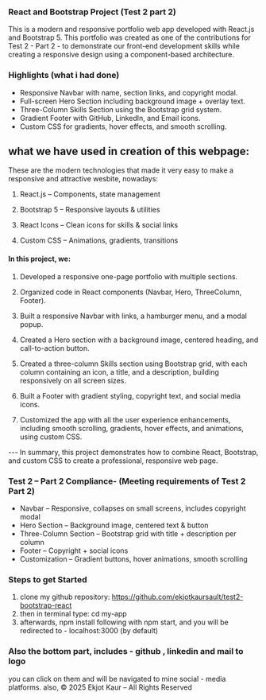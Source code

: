 ### React and Bootstrap Project (Test 2 part 2)

This is a modern and responsive portfolio web app developed with React.js and Bootstrap 5. This portfolio was created as one of the contributions for Test 2 - Part 2 - to demonstrate our front-end development skills while creating a responsive design using a component-based architecture.

### Highlights (what i had done)

- Responsive Navbar with name, section links, and copyright modal.
- Full-screen Hero Section including background image + overlay text.
- Three-Column Skills Section using the Bootstrap grid system.
- Gradient Footer with GitHub, LinkedIn, and Email icons.
- Custom CSS for gradients, hover effects, and smooth scrolling.

## what we have used in creation of this webpage: 
These are the modern technologies that made it very easy to make a responsive and attractive wesbite, nowadays:

1.	React.js – Components, state management

2.	Bootstrap 5 – Responsive layouts & utilities

3.	React Icons – Clean icons for skills & social links

4.	Custom CSS – Animations, gradients, transitions




#### In this project, we: 

1)	Developed a responsive one-page portfolio with multiple sections. 

2)	Organized code in React components (Navbar, Hero, ThreeColumn, Footer). 

3)	Built a responsive Navbar with links, a hamburger menu, and a modal popup. 

4)	Created a Hero section with a background image, centered heading, and call-to-action button. 

5)	Created a three-column Skills section using Bootstrap grid, with each column containing an icon, a title, and a description, building responsively on all screen sizes. 

6)	Built a Footer with gradient styling, copyright text, and social media icons. 

7)	Customized the app with all the user experience enhancements, including smooth scrolling, gradients, hover effects, and animations, using custom CSS.


--- In summary, this project demonstrates how to combine React, Bootstrap, and custom CSS to create a professional, responsive web page.



### Test 2 – Part 2 Compliance- (Meeting requirements of Test 2 Part 2)

- Navbar – Responsive, collapses on small screens, includes copyright modal
- Hero Section – Background image, centered text & button
- Three-Column Section – Bootstrap grid with title + description per column
- Footer – Copyright + social icons
- Customization – Gradient buttons, hover animations, smooth scrolling

### Steps to get Started

1. clone my github repository: https://github.com/ekjotkaursault/test2-bootstrap-react
2. then in terminal type: cd my-app
3. afterwards, npm install following with npm start, and you will be redirected to - localhost:3000 (by default)

### Also the bottom part, includes - github , linkedin and mail to logo
you can click on them and will be navigated to mine social - media  platforms.
also, © 2025 Ekjot Kaur – All Rights Reserved

